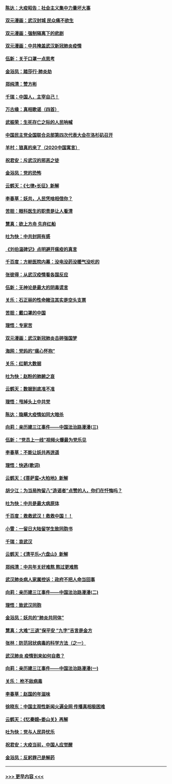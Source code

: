 #### [陈达：大疫昭告：社会主义集中力量坏大事](../pages/nsc993/n11859419.md?t=02111102) 
#### [双元漫画：武汉封城 民众痛不欲生](../pages/nsc993/n11859287.md?t=02111102) 
#### [双元漫画：强制隔离下的悲剧](../pages/nsc993/n11859244.md?t=02111102) 
#### [双元漫画：中共掩盖武汉新冠肺炎疫情](../pages/nsc993/n11858249.md?t=02111102) 
#### [伍新：关于口罩一点思考](../pages/nsc993/n11859195.md?t=02111102) 
#### [金浴凤：踏莎行‧肺炎劫](../pages/nsc993/n11858227.md?t=02111102) 
#### [郑纯清：赞方彬](../pages/nsc993/n11856803.md?t=02111102) 
#### [千瑞；中国人，主宰自己！](../pages/nsc993/n11856793.md?t=02111102) 
#### [万古缘：真相歌谣（四首）](../pages/nsc993/n11856263.md?t=02111102) 
#### [武振荣：生死存亡之际的人民呐喊](../pages/nsc993/n11856256.md?t=02111102) 
#### [中国民主党全国联合总部第四次代表大会在洛杉矶召开](../pages/nsc993/n11856344.md?t=02111102) 
#### [羊村：狼真的来了（2020中国寓言）](../pages/nsc993/n11856229.md?t=02111102) 
#### [祝君安：斥武汉的邪恶之徒](../pages/nsc993/n11855861.md?t=02111102) 
#### [金浴凤：党的恐怖](../pages/nsc993/n11855849.md?t=02111102) 
#### [云鹤天：《七律▪长征》新解](../pages/nsc993/n11855479.md?t=02111102) 
#### [李春草：妖共，人民凭啥相信你？](../pages/nsc993/n11855196.md?t=02111102) 
#### [苦胆：眼科医生的职责是让人看清](../pages/nsc993/n11853840.md?t=02111102) 
#### [慧真：欲上方舟 先弃红船](../pages/nsc993/n11853483.md?t=02111102) 
#### [吐为快：中共封网有感](../pages/nsc993/n11852575.md?t=02111102) 
#### [《刘伯温碑记》点明避开瘟疫的真言](../pages/nsc993/n11852128.md?t=02111102) 
#### [千百度：方舱医院内幕：没电没药没暖气没吃的](../pages/nsc993/n11850211.md?t=02111102) 
#### [张彼得：从武汉疫情看各国反应](../pages/nsc993/n11850102.md?t=02111102) 
#### [伍新：无神论是最大的阴毒谎言](../pages/nsc993/n11846129.md?t=02111102) 
#### [关乐：石正丽的性命赌注其实是空头支票](../pages/nsc993/n11846109.md?t=02111102) 
#### [苦胆：戴口罩的中国](../pages/nsc993/n11845576.md?t=02111102) 
#### [理悟：专家苦](../pages/nsc993/n11845564.md?t=02111102) 
#### [双元漫画：武汉新冠肺炎击碎强国梦](../pages/nsc993/n11843320.md?t=02111102) 
#### [海网：党妈的“瘟心怀抱”](../pages/nsc993/n11840740.md?t=02111102) 
#### [关乐：红朝大数据](../pages/nsc993/n11840675.md?t=02111102) 
#### [吐为快：赵粉的肺腑之哀](../pages/nsc993/n11840618.md?t=02111102) 
#### [云鹤天：数据到底准不准](../pages/nsc993/n11840325.md?t=02111102) 
#### [理悟：甩掉头上中共党](../pages/nsc993/n11838826.md?t=02111102) 
#### [陈达：隐瞒大疫情如同大暗杀](../pages/nsc993/n11838771.md?t=02111102) 
#### [向莉：亲历建三江事件——中国法治路漫漫(三)](../pages/nsc993/n11831825.md?t=02111102) 
#### [伍新：“党员上一线”视频火爆最为党乐见](../pages/nsc993/n11838200.md?t=02111102) 
#### [李春草：不能让妖共再逍遥](../pages/nsc993/n11838102.md?t=02111102) 
#### [理悟：快逃(歌词)](../pages/nsc993/n11838083.md?t=02111102) 
#### [云鹤天：《菩萨蛮▪大柏地》新解](../pages/nsc993/n11838059.md?t=02111102) 
#### [胡少江：为当局拘留八“造谣者”点赞的人，你们在忏悔吗？](../pages/nsc993/n11836801.md?t=02111102) 
#### [吐为快：中共是最大病原体](../pages/nsc993/n11836748.md?t=02111102) 
#### [千百度：救救武汉！救救中国！！](../pages/nsc993/n11836145.md?t=02111102) 
#### [小雪：一留日大陆留学生致同胞书](../pages/nsc993/n11834624.md?t=02111102) 
#### [千瑞：哀武汉](../pages/nsc993/n11833647.md?t=02111102) 
#### [云鹤天：《清平乐▪六盘山》新解](../pages/nsc993/n11833611.md?t=02111102) 
#### [郑纯清：中共年关好难熬 熬过更难熬](../pages/nsc993/n11833489.md?t=02111102) 
#### [武汉肺炎病人家属控诉：政府不把人命当回事](../pages/nsc993/n11833205.md?t=02111102) 
#### [向莉：亲历建三江事件——中国法治路漫漫(二)](../pages/nsc993/n11829102.md?t=02111102) 
#### [理悟：致武汉同胞](../pages/nsc993/n11831522.md?t=02111102) 
#### [金浴凤：妖共的“肺炎共同体”](../pages/nsc993/n11829448.md?t=02111102) 
#### [慧真：大难“三退”保平安 “九字”吉言是金方](../pages/nsc993/n11829501.md?t=02111102) 
#### [张林：防范冠状病毒的科学方法（之一）](../pages/nsc993/n11828618.md?t=02111102) 
#### [武汉肺炎 疫情到来如何自救？](../pages/nsc993/n11827632.md?t=02111102) 
#### [向莉：亲历建三江事件——中国法治路漫漫(一)](../pages/nsc993/n11827190.md?t=02111102) 
#### [关乐： 枪不敌病毒](../pages/nsc993/n11826746.md?t=02111102) 
#### [李春草：赵国的年滋味](../pages/nsc993/n11826321.md?t=02111102) 
#### [徐晓东：中国主观性新闻火遍全网 传播真相极困难](../pages/nsc993/n11826508.md?t=02111102) 
#### [云鹤天：《忆秦娥▪娄山关》再解](../pages/nsc993/n11824682.md?t=02111102) 
#### [吐为快：党与人民异忧乐](../pages/nsc993/n11824660.md?t=02111102) 
#### [祝君安：大疫当前，中国人应觉醒](../pages/nsc993/n11821946.md?t=02111102) 
#### [金浴凤：反躬罪己是解药](../pages/nsc993/n11820280.md?t=02111102) 

----
#### [ >>> 更早内容 <<< ](../indexes/nsc993-earlier.md)

